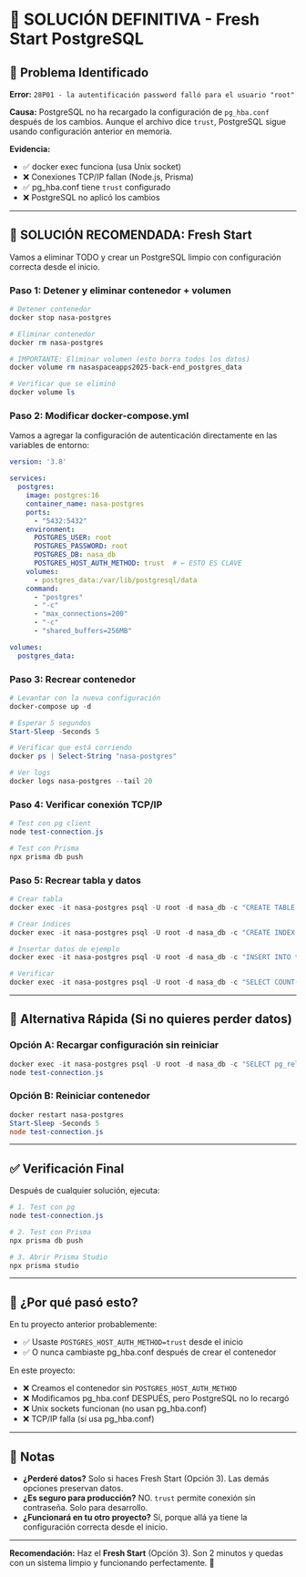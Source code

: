 # 🔧 SOLUCIÓN DEFINITIVA - Fresh Start PostgreSQL

## 🎯 Problema Identificado

**Error:** `28P01 - la autentificación password falló para el usuario "root"`

**Causa:** PostgreSQL no ha recargado la configuración de `pg_hba.conf` después de los cambios. Aunque el archivo dice `trust`, PostgreSQL sigue usando configuración anterior en memoria.

**Evidencia:**
- ✅ docker exec funciona (usa Unix socket)
- ❌ Conexiones TCP/IP fallan (Node.js, Prisma)
- ✅ pg_hba.conf tiene `trust` configurado
- ❌ PostgreSQL no aplicó los cambios

---

## 🚀 SOLUCIÓN RECOMENDADA: Fresh Start

Vamos a eliminar TODO y crear un PostgreSQL limpio con configuración correcta desde el inicio.

### Paso 1: Detener y eliminar contenedor + volumen

```powershell
# Detener contenedor
docker stop nasa-postgres

# Eliminar contenedor
docker rm nasa-postgres

# IMPORTANTE: Eliminar volumen (esto borra todos los datos)
docker volume rm nasaspaceapps2025-back-end_postgres_data

# Verificar que se eliminó
docker volume ls
```

### Paso 2: Modificar docker-compose.yml

Vamos a agregar la configuración de autenticación directamente en las variables de entorno:

```yaml
version: '3.8'

services:
  postgres:
    image: postgres:16
    container_name: nasa-postgres
    ports:
      - "5432:5432"
    environment:
      POSTGRES_USER: root
      POSTGRES_PASSWORD: root
      POSTGRES_DB: nasa_db
      POSTGRES_HOST_AUTH_METHOD: trust  # ← ESTO ES CLAVE
    volumes:
      - postgres_data:/var/lib/postgresql/data
    command: 
      - "postgres"
      - "-c"
      - "max_connections=200"
      - "-c"
      - "shared_buffers=256MB"

volumes:
  postgres_data:
```

### Paso 3: Recrear contenedor

```powershell
# Levantar con la nueva configuración
docker-compose up -d

# Esperar 5 segundos
Start-Sleep -Seconds 5

# Verificar que está corriendo
docker ps | Select-String "nasa-postgres"

# Ver logs
docker logs nasa-postgres --tail 20
```

### Paso 4: Verificar conexión TCP/IP

```powershell
# Test con pg client
node test-connection.js

# Test con Prisma
npx prisma db push
```

### Paso 5: Recrear tabla y datos

```powershell
# Crear tabla
docker exec -it nasa-postgres psql -U root -d nasa_db -c "CREATE TABLE IF NOT EXISTS tempo_measurements (id BIGSERIAL PRIMARY KEY, latitude DOUBLE PRECISION NOT NULL, longitude DOUBLE PRECISION NOT NULL, timestamp TIMESTAMP NOT NULL, pollutant VARCHAR(10) NOT NULL, tropospheric_concentration_ppb DOUBLE PRECISION NOT NULL, vertical_column_du DOUBLE PRECISION NOT NULL, aqi INTEGER NOT NULL, aqi_category VARCHAR(20) NOT NULL, quality_flag DOUBLE PRECISION NOT NULL, created_at TIMESTAMP DEFAULT CURRENT_TIMESTAMP NOT NULL);"

# Crear índices
docker exec -it nasa-postgres psql -U root -d nasa_db -c "CREATE INDEX IF NOT EXISTS idx_tempo_timestamp_pollutant ON tempo_measurements(timestamp, pollutant); CREATE INDEX IF NOT EXISTS idx_tempo_location_timestamp ON tempo_measurements(latitude, longitude, timestamp); CREATE INDEX IF NOT EXISTS idx_tempo_pollutant_category ON tempo_measurements(pollutant, aqi_category);"

# Insertar datos de ejemplo
docker exec -it nasa-postgres psql -U root -d nasa_db -c "INSERT INTO tempo_measurements (latitude, longitude, timestamp, pollutant, tropospheric_concentration_ppb, vertical_column_du, aqi, aqi_category, quality_flag) VALUES (19.4326, -99.1332, '2024-01-15 12:00:00', 'O3', 45.2, 320.5, 85, 'Moderate', 0.95), (64.2008, -149.4937, '2024-01-15 12:05:00', 'O3', 32.1, 290.3, 65, 'Good', 0.92), (40.7128, -74.0060, '2024-01-15 12:10:00', 'NO2', 28.5, 0, 72, 'Moderate', 0.88) ON CONFLICT DO NOTHING;"

# Verificar
docker exec -it nasa-postgres psql -U root -d nasa_db -c "SELECT COUNT(*) FROM tempo_measurements;"
```

---

## 🎯 Alternativa Rápida (Si no quieres perder datos)

### Opción A: Recargar configuración sin reiniciar

```powershell
docker exec -it nasa-postgres psql -U root -d nasa_db -c "SELECT pg_reload_conf();"
node test-connection.js
```

### Opción B: Reiniciar contenedor

```powershell
docker restart nasa-postgres
Start-Sleep -Seconds 5
node test-connection.js
```

---

## ✅ Verificación Final

Después de cualquier solución, ejecuta:

```powershell
# 1. Test con pg
node test-connection.js

# 2. Test con Prisma
npx prisma db push

# 3. Abrir Prisma Studio
npx prisma studio
```

---

## 🤔 ¿Por qué pasó esto?

En tu proyecto anterior probablemente:
- ✅ Usaste `POSTGRES_HOST_AUTH_METHOD=trust` desde el inicio
- ✅ O nunca cambiaste pg_hba.conf después de crear el contenedor

En este proyecto:
- ❌ Creamos el contenedor sin `POSTGRES_HOST_AUTH_METHOD`
- ❌ Modificamos pg_hba.conf DESPUÉS, pero PostgreSQL no lo recargó
- ❌ Unix sockets funcionan (no usan pg_hba.conf)
- ❌ TCP/IP falla (sí usa pg_hba.conf)

---

## 📝 Notas

- **¿Perderé datos?** Solo si haces Fresh Start (Opción 3). Las demás opciones preservan datos.
- **¿Es seguro para producción?** NO. `trust` permite conexión sin contraseña. Solo para desarrollo.
- **¿Funcionará en tu otro proyecto?** Sí, porque allá ya tiene la configuración correcta desde el inicio.

---

**Recomendación:** Haz el **Fresh Start** (Opción 3). Son 2 minutos y quedas con un sistema limpio y funcionando perfectamente. 🚀
